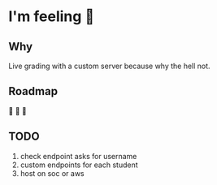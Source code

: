# I'm feeling :frog:

## Why
Live grading with a custom server because why the hell not.

## Roadmap
:frog: :frog: :frog:

## TODO
1. check endpoint asks for username
2. custom endpoints for each student
3. host on soc or aws
